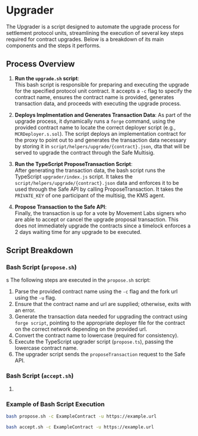 # Upgrader

The Upgrader is a script designed to automate the upgrade process for settlement protocol units, streamlining the execution of several key steps required for contract upgrades. Below is a breakdown of its main components and the steps it performs.

## Process Overview

1. **Run the `upgrade.sh` script**:  
   This bash script is responsible for preparing and executing the upgrade for the specified protocol unit contract. It accepts a `-c` flag to specify the contract name, ensures the contract name is provided, generates transaction data, and proceeds with executing the upgrade process.

2. **Deploys Implmentation and Generates Transaction Data**:
   As part of the upgrade process, it dynamically runs a `forge` command, using the provided contract name to locate the correct deployer script (e.g., `MCRDeployer.s.sol`). The script deploys an implementation contract for the proxy to point out to and generates the transaction data necessary by storing it in `script/helpers/upgrade/{contract}.json`, dta that will be served to upgrade the contract through the Safe Multisig.

3. **Run the TypeScript ProposeTransaction Script**:  
   After generating the transaction data, the bash script runs the TypeScript `upgrader/index.js` script. It takes the `script/helpers/upgrade/{contract}.json` data and enforces it to be used through the Safe API by calling ProposeTransaction. It takes the `PRIVATE_KEY` of one participant of the multisig, the KMS agent.

4. **Propose Transaction to the Safe API**:  
   Finally, the transaction is up for a vote by Movement Labs signers who are able to accept or cancel the upgrade proposal transaction. This does not immediately upgrade the contracts since a timelock enforces a 2 days waiting time for any upgrade to be executed.

## Script Breakdown

### Bash Script (`propose.sh`)
 s
The following steps are executed in the `propose.sh` script:

1. Parse the provided contract name using the `-c` flag and the fork url using the `-u` flag.
2. Ensure that the contract name and url are supplied; otherwise, exits with an error.
3. Generate the transaction data needed for upgrading the contract using `forge script`, pointing to the appropriate deployer file for the contract on the correct network depending on the provided url.
4. Convert the contract name to lowercase (required for consistency).
5. Execute the TypeScript upgrader script (`propose.ts`), passing the lowercase contract name.
6. The upgrader script sends the `proposeTransaction` request to the Safe API.


### Bash Script (`accept.sh`)

1. 

### Example of Bash Script Execution

```bash
bash propose.sh -c ExampleContract -u https://example.url
```

```bash
bash accept.sh -c ExampleContract -u https://example.url
```
